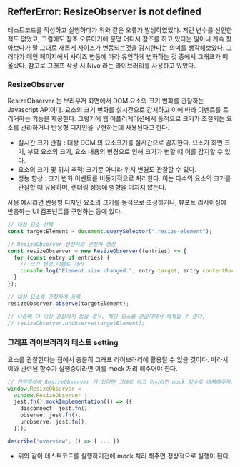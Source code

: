 ## RefferError: ResizeObserver is not defined

테스트코드를 작성하고 실행하다가 위와 같은 오류가 발생하였었다. 저런 변수를 선언한 적도 없었고, 그럼에도 참조 오류이기에 분명 어디서 참조를 하고 있다는 말이니 계속 찾아보다가 말 그대로 새롭게 사이즈가 변동되는것을 감시한다는 의미를 생각해보았다. 그러다가 메인 페이지에서 사이즈 변동에 따라 유연하게 변화하는 것 중에서 그래프가 떠올랐다. 참고로 그래프 작성 시 Nivo 라는 라이브러리를 사용하고 있었다.

### ResizeObserver

ResizeObserver 는 브라우저 화면에서 DOM 요소의 크기 변화를 관찰하는 Javascript API이다. 요소의 크기 변화를 실시간으로 감지하고 이에 따라 이벤트를 트리거하는 기능을 제공한다. 그렇기에 웹 어플리케이션에서 동적으로 크기가 조절되는 요소를 관리하거나 반응형 디자인을 구현하는데 사용된다고 한다. <br />

- 실시간 크기 관찰 : 대상 DOM 의 요소크기를 실시간으로 감지한다. 요소가 화면 크기, 부모 요소의 크기, 요소 내용의 변경으로 인해 크기가 변할 떄 이를 감지할 수 있다.
- 요소의 크기 및 위치 추적: 크기뿐 아니라 위치 변경도 관찰할 수 있다.
- 성능 향상 : 크기 변화 이벤트를 비동기적으로 처리한다. 이는 다수의 요소의 크기를 관찰할 때 유용하며, 렌더링 성능에 영향을 미치지 않는다.

사용 예시라면 반응형 디자인 요소의 크기를 동적으로 조정하거나, 뷰포트 리사이징에 반응하는 UI 컴포넌트를 구현하는 등에 있다. <br />

```js
// 대상 요소 선택
const targetElement = document.querySelector(".resize-element");

// ResizeObserver 생성자로 관찰자 생성
const resizeObserver = new ResizeObserver((entries) => {
  for (const entry of entries) {
    // 크기 변경 이벤트 처리
    console.log("Element size changed:", entry.target, entry.contentRect);
  }
});

// 대상 요소를 관찰자에 등록
resizeObserver.observe(targetElement);

// 나중에 더 이상 관찰하지 않을 경우, 해당 요소를 관찰자에서 해제할 수 있다.
// resizeObserver.unobserve(targetElement);
```

### 그래프 라이브러리와 테스트 setting

요소를 관찰한다는 점에서 충분히 그래프 라이브러리에 활용될 수 있을 것이다. 따라서 이와 관련된 함수가 실행중이라면 이를 mock 처리 해주어야 한다. <br />

```ts
// 전역객체에 ResizeObserver 가 있다면 그대로 하고 아니라면 mock 함수로 대채해주자.
window.ResizeObserver =
  window.ResizeObserver ||
  jest.fn().mockImplementation(() => ({
    disconnect: jest.fn(),
    observe: jest.fn(),
    unobserve: jest.fn(),
  }));

describe('overview', () => { ... })
```

- 위와 같이 테스트코드를 실행하기전에 mock 처리 해주면 정상적으로 실행이 된다.

